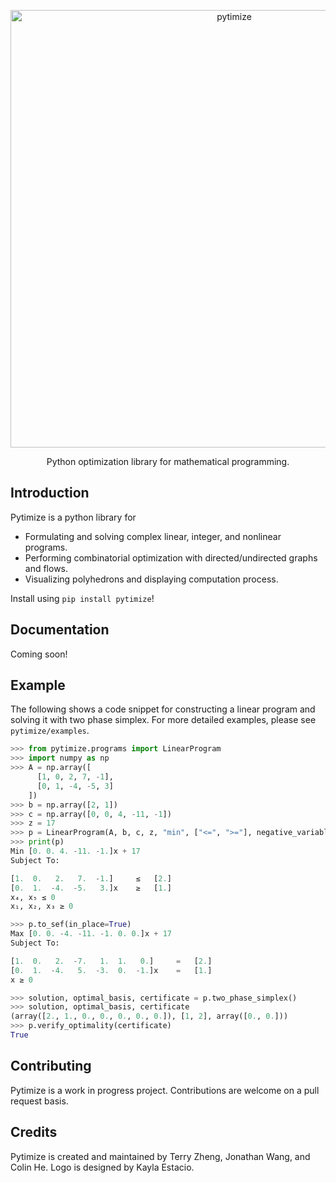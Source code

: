 <p align="center">
  <a href="https://pytimize.terrytm.com">
    <img alt="pytimize" src="https://terrytm.com/files/pytimize.png" width="700">
  </a>
</p>
<p align="center">
  Python optimization library for mathematical programming.
</p>

Introduction
------------
Pytimize is a python library for
- Formulating and solving complex linear, integer, and nonlinear programs. 
- Performing combinatorial optimization with directed/undirected graphs and flows.
- Visualizing polyhedrons and displaying computation process.

Install using `pip install pytimize`!

Documentation
-------------
Coming soon!

Example
-------
The following shows a code snippet for constructing a linear program and solving
it with two phase simplex. For more detailed examples, please see `pytimize/examples`.
```python
>>> from pytimize.programs import LinearProgram
>>> import numpy as np
>>> A = np.array([
      [1, 0, 2, 7, -1], 
      [0, 1, -4, -5, 3]
    ])
>>> b = np.array([2, 1])
>>> c = np.array([0, 0, 4, -11, -1])
>>> z = 17
>>> p = LinearProgram(A, b, c, z, "min", ["<=", ">="], negative_variables=[4, 5])
>>> print(p)
Min [0. 0. 4. -11. -1.]x + 17
Subject To:

[1.  0.   2.   7.  -1.]     ≤   [2.]
[0.  1.  -4.  -5.   3.]x    ≥   [1.]
x₄, x₅ ≤ 0
x₁, x₂, x₃ ≥ 0

>>> p.to_sef(in_place=True)
Max [0. 0. -4. -11. -1. 0. 0.]x + 17
Subject To:

[1.  0.   2.  -7.   1.  1.   0.]     =   [2.]
[0.  1.  -4.   5.  -3.  0.  -1.]x    =   [1.]
x ≥ 0

>>> solution, optimal_basis, certificate = p.two_phase_simplex()
>>> solution, optimal_basis, certificate
(array([2., 1., 0., 0., 0., 0., 0.]), [1, 2], array([0., 0.]))
>>> p.verify_optimality(certificate)
True
```

Contributing
------------
Pytimize is a work in progress project. Contributions are welcome on a pull request basis.

Credits
-------
Pytimize is created and maintained by Terry Zheng, Jonathan Wang, and Colin He.
Logo is designed by Kayla Estacio.
